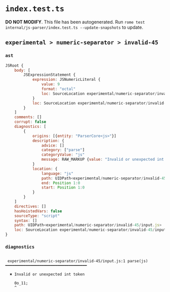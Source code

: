 # `index.test.ts`

**DO NOT MODIFY**. This file has been autogenerated. Run `rome test internal/js-parser/index.test.ts --update-snapshots` to update.

## `experimental > numeric-separator > invalid-45`

### `ast`

```javascript
JSRoot {
	body: [
		JSExpressionStatement {
			expression: JSNumericLiteral {
				value: 9
				format: "octal"
				loc: SourceLocation experimental/numeric-separator/invalid-45/input.js 1:0-1:5
			}
			loc: SourceLocation experimental/numeric-separator/invalid-45/input.js 1:0-1:6
		}
	]
	comments: []
	corrupt: false
	diagnostics: [
		{
			origins: [{entity: "ParserCore<js>"}]
			description: {
				advice: []
				category: ["parse"]
				categoryValue: "js"
				message: RAW_MARKUP {value: "Invalid or unexpected int token"}
			}
			location: {
				language: "js"
				path: UIDPath<experimental/numeric-separator/invalid-45/input.js>
				end: Position 1:0
				start: Position 1:0
			}
		}
	]
	directives: []
	hasHoistedVars: false
	sourceType: "script"
	syntax: []
	path: UIDPath<experimental/numeric-separator/invalid-45/input.js>
	loc: SourceLocation experimental/numeric-separator/invalid-45/input.js 1:0-2:0
}
```

### `diagnostics`

```

 experimental/numeric-separator/invalid-45/input.js:1 parse(js) ━━━━━━━━━━━━━━━━━━━━━━━━━━━━━━━━━━━━

  ✖ Invalid or unexpected int token

    0o_11;
    ^


```
